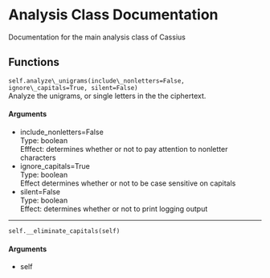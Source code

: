 # Analysis Class Documentation
Documentation for the main analysis class of Cassius
## Functions

`self.analyze\_unigrams(include\_nonletters=False, ignore\_capitals=True, silent=False)`  
Analyze the unigrams, or single letters in the the ciphertext.
#### Arguments
 * include\_nonletters=False  
    Type: boolean  
    Efffect: determines whether or not to pay attention to nonletter characters  
 * ignore\_capitals=True  
    Type: boolean  
    Effect determines whether or not to be case sensitive on capitals  
 * silent=False  
    Type: boolean  
    Effect: determines whether or not to print logging output  
---
`self.__eliminate_capitals(self)`
#### Arguments
 * self
